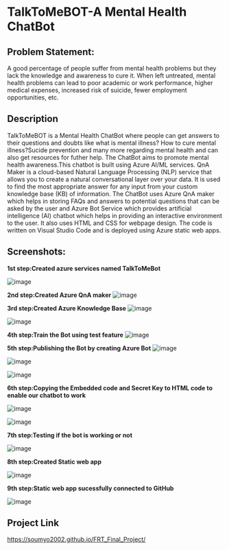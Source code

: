 # TalkToMeBOT-A Mental Health ChatBot
## Problem Statement:
A good percentage of people suffer from mental health problems but they lack the knowledge and awareness to cure it. When left untreated, mental health problems can lead to poor academic or work performance, higher medical expenses, increased risk of suicide, fewer employment opportunities, etc.
## Description
TalkToMeBOT is a Mental Health ChatBot where people can get answers to their questions and doubts like what is mental illness?
How to cure mental illness?Sucide prevention and many more regarding mental health and can also get resources for futher help. 
The ChatBot aims to promote mental health awareness.This chatbot is built using Azure AI/ML services. 
QnA Maker is a cloud-based Natural Language Processing (NLP) service that allows you to create a natural conversational layer over your data. 
It is used to find the most appropriate answer for any input from your custom knowledge base (KB) of information. 
The ChatBot uses Azure QnA maker which helps in storing FAQs and answers to potential questions that can be asked by the user and Azure Bot Service
which provides artificial intelligence (AI) chatbot which helps in providing an interactive environment to the user. It also uses HTML and CSS for webpage design. 
The code is written on Visual Studio Code and is deployed using Azure static web apps.
## Screenshots:
**1st step:Created azure services named TalkToMeBot**

![image](https://user-images.githubusercontent.com/92665254/179350553-5b9945d3-067d-4114-8872-ea8de92ae44b.png)

**2nd step:Created Azure QnA maker**
![image](https://user-images.githubusercontent.com/92665254/179350662-6ce75422-6b70-4dfc-9a0d-819ebd3421bb.png)

**3rd step:Created Azure Knowledge Base**
![image](https://user-images.githubusercontent.com/92665254/179350714-1a82f074-e5b0-415c-b3c9-d08129198a34.png)

![image](https://user-images.githubusercontent.com/92665254/179350753-465448e6-1a93-49d6-988e-e85ee235fef9.png)

**4th step:Train the Bot using test feature**
![image](https://user-images.githubusercontent.com/92665254/179350876-bdb2f967-dedc-46ff-a65b-c23f310b867e.png)

**5th step:Publishing the Bot by creating Azure Bot**
![image](https://user-images.githubusercontent.com/92665254/179351043-c5ce00d4-d639-45a0-834c-0abf908b85e3.png)

![image](https://user-images.githubusercontent.com/92665254/179351147-e7e63379-2d3d-46b0-8c5c-ffdc901268f6.png)

![image](https://user-images.githubusercontent.com/92665254/179351177-b4e95cb3-1e6a-468e-a4eb-59c5956b93d6.png)

**6th step:Copying the Embedded code and Secret Key to HTML code to enable our chatbot to work**

![image](https://user-images.githubusercontent.com/92665254/179351236-85955cb3-58e0-4691-b59a-e279c0f1a067.png)

![image](https://user-images.githubusercontent.com/92665254/179355442-cde17fbf-2d3f-4856-9552-7947e4c936b1.png)

**7th step:Testing if the bot is working or not**

![image](https://user-images.githubusercontent.com/92665254/179355475-70d460e3-5d1e-48d7-b19d-556c8400c496.png)

**8th step:Created Static web app**

![image](https://user-images.githubusercontent.com/92665254/179355573-e4725aa1-72ea-4542-9c15-4c42b0998fba.png)

**9th step:Static web app sucessfully connected to GitHub**

![image](https://user-images.githubusercontent.com/92665254/179355606-bcc9e705-909e-4b84-b9d4-1dc593848780.png)

## Project Link

https://soumyo2002.github.io/FRT_Final_Project/

